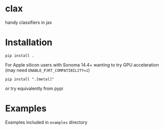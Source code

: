 # clax

handy classifiers in jax

# Installation

`pip install .`

For Apple silicon users with Sonoma 14.4+ wanting to try GPU acceleration (may need `ENABLE_PJRT_COMPATIBILITY=1`)

`pip install ".[metal]"`

or try equivalently from pypi

# Examples

Examples included in `examples` directory
